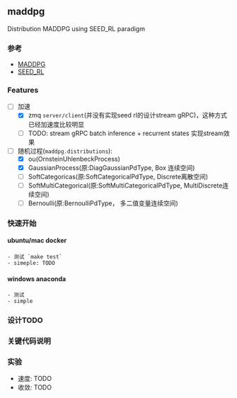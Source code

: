 ## maddpg
Distribution MADDPG using SEED_RL paradigm

### 参考
- [MADDPG](https://github.com/openai/maddpg)
- [SEED_RL](https://github.com/google-research/seed_rl)

### Features
- [ ] 加速
    - [x] zmq `server/client`(并没有实现seed rl的设计stream gRPC)，这种方式
已经加速度比较明显
    - [ ] TODO: stream gRPC batch inference + recurrent states 实现stream效果
- [ ] 随机过程(`maddpg.distributions`):
    - [x] ou(OrnsteinUhlenbeckProcess)
    - [x] GaussianProcess(原:DiagGaussianPdType, Box 连续空间)
    - [ ] SoftCategoricas(原:SoftCategoricalPdType, Discrete离散空间)
    - [ ] SoftMultiCategorical(原:SoftMultiCategoricalPdType, MultiDiscrete连续空间)
    - [ ] Bernoulli(原:BernoulliPdType， 多二值变量连续空间)

### 快速开始
#### ubuntu/mac docker
    - 测试 `make test`
    - simeple: TODO
#### windows anaconda
    - 测试
    - simple

### 设计TODO

### 关键代码说明

### 实验
- 速度: TODO
- 收敛: TODO
